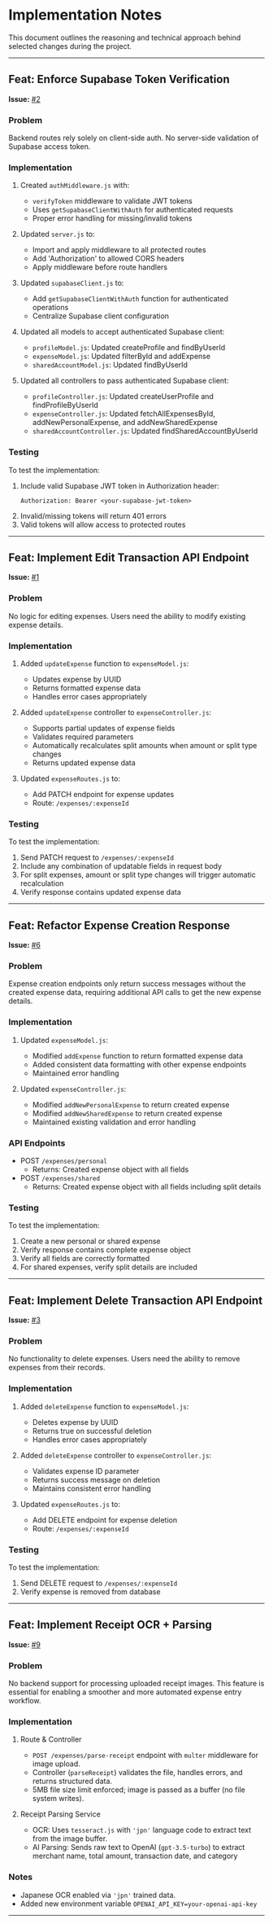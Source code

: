 # Implementation Notes

This document outlines the reasoning and technical approach behind selected changes during the project.

---

## Feat: Enforce Supabase Token Verification
**Issue:** [#2](https://github.com/WiseTogether/wisetogether-server/issues/2)

### Problem
Backend routes rely solely on client-side auth. No server-side validation of Supabase access token.

### Implementation
1. Created `authMiddleware.js` with:
   - `verifyToken` middleware to validate JWT tokens
   - Uses `getSupabaseClientWithAuth` for authenticated requests
   - Proper error handling for missing/invalid tokens

2. Updated `server.js` to:
   - Import and apply middleware to all protected routes
   - Add 'Authorization' to allowed CORS headers
   - Apply middleware before route handlers

3. Updated `supabaseClient.js` to:
   - Add `getSupabaseClientWithAuth` function for authenticated operations
   - Centralize Supabase client configuration

4. Updated all models to accept authenticated Supabase client:
   - `profileModel.js`: Updated createProfile and findByUserId
   - `expenseModel.js`: Updated filterById and addExpense
   - `sharedAccountModel.js`: Updated findByUserId

5. Updated all controllers to pass authenticated Supabase client:
   - `profileController.js`: Updated createUserProfile and findProfileByUserId
   - `expenseController.js`: Updated fetchAllExpensesById, addNewPersonalExpense, and addNewSharedExpense
   - `sharedAccountController.js`: Updated findSharedAccountByUserId

### Testing
To test the implementation:
1. Include valid Supabase JWT token in Authorization header:
   ```
   Authorization: Bearer <your-supabase-jwt-token>
   ```
2. Invalid/missing tokens will return 401 errors
3. Valid tokens will allow access to protected routes

---

## Feat: Implement Edit Transaction API Endpoint
**Issue:** [#1](https://github.com/WiseTogether/wisetogether-server/issues/1)

### Problem
No logic for editing expenses. Users need the ability to modify existing expense details.

### Implementation
1. Added `updateExpense` function to `expenseModel.js`:
   - Updates expense by UUID
   - Returns formatted expense data
   - Handles error cases appropriately

2. Added `updateExpense` controller to `expenseController.js`:
   - Supports partial updates of expense fields
   - Validates required parameters
   - Automatically recalculates split amounts when amount or split type changes
   - Returns updated expense data

3. Updated `expenseRoutes.js` to:
   - Add PATCH endpoint for expense updates
   - Route: `/expenses/:expenseId`

### Testing
To test the implementation:
1. Send PATCH request to `/expenses/:expenseId`
2. Include any combination of updatable fields in request body
3. For split expenses, amount or split type changes will trigger automatic recalculation
4. Verify response contains updated expense data

---

## Feat: Refactor Expense Creation Response
**Issue:** [#6](https://github.com/WiseTogether/wisetogether-server/issues/6)

### Problem
Expense creation endpoints only return success messages without the created expense data, requiring additional API calls to get the new expense details.

### Implementation
1. Updated `expenseModel.js`:
   - Modified `addExpense` function to return formatted expense data
   - Added consistent data formatting with other expense endpoints
   - Maintained error handling

2. Updated `expenseController.js`:
   - Modified `addNewPersonalExpense` to return created expense
   - Modified `addNewSharedExpense` to return created expense
   - Maintained existing validation and error handling

### API Endpoints
- POST `/expenses/personal`
  - Returns: Created expense object with all fields
- POST `/expenses/shared`
  - Returns: Created expense object with all fields including split details

### Testing
To test the implementation:
1. Create a new personal or shared expense
2. Verify response contains complete expense object
3. Verify all fields are correctly formatted
4. For shared expenses, verify split details are included

---

## Feat: Implement Delete Transaction API Endpoint
**Issue:** [#3](https://github.com/WiseTogether/wisetogether-server/issues/3)

### Problem
No functionality to delete expenses. Users need the ability to remove expenses from their records.

### Implementation
1. Added `deleteExpense` function to `expenseModel.js`:
   - Deletes expense by UUID
   - Returns true on successful deletion
   - Handles error cases appropriately

2. Added `deleteExpense` controller to `expenseController.js`:
   - Validates expense ID parameter
   - Returns success message on deletion
   - Maintains consistent error handling

3. Updated `expenseRoutes.js` to:
   - Add DELETE endpoint for expense deletion
   - Route: `/expenses/:expenseId`

### Testing
To test the implementation:
1. Send DELETE request to `/expenses/:expenseId`
2. Verify expense is removed from database

---

## Feat: Implement Receipt OCR + Parsing
**Issue:** [#9](https://github.com/WiseTogether/wisetogether-server/issues/9)

### Problem
No backend support for processing uploaded receipt images. This feature is essential for enabling a smoother and more automated expense entry workflow.

### Implementation
1. Route & Controller
   - `POST /expenses/parse-receipt` endpoint with `multer` middleware for image upload.
   - Controller (`parseReceipt`) validates the file, handles errors, and returns structured data.
   - 5MB file size limit enforced; image is passed as a buffer (no file system writes).

2. Receipt Parsing Service
   - OCR: Uses `tesseract.js` with `'jpn'` language code to extract text from the image buffer.
   - AI Parsing: Sends raw text to OpenAI (`gpt-3.5-turbo`) to extract merchant name, total amount, transaction date, and category

### Notes
- Japanese OCR enabled via `'jpn'` trained data.
- Added new environment variable `OPENAI_API_KEY=your-openai-api-key`

---
